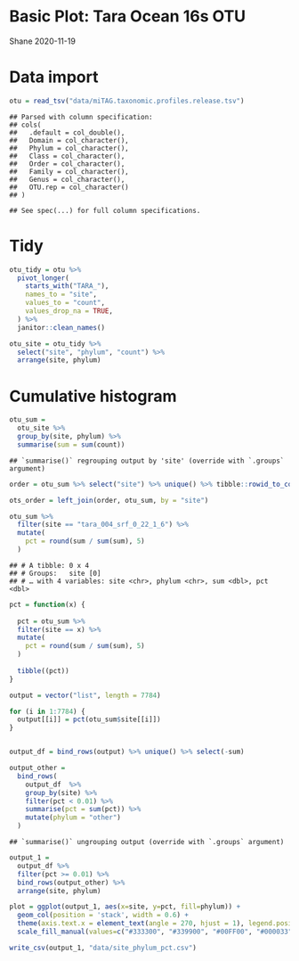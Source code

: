 Basic Plot: Tara Ocean 16s OTU
================
Shane
2020-11-19

# Data import

``` r
otu = read_tsv("data/miTAG.taxonomic.profiles.release.tsv")
```

    ## Parsed with column specification:
    ## cols(
    ##   .default = col_double(),
    ##   Domain = col_character(),
    ##   Phylum = col_character(),
    ##   Class = col_character(),
    ##   Order = col_character(),
    ##   Family = col_character(),
    ##   Genus = col_character(),
    ##   OTU.rep = col_character()
    ## )

    ## See spec(...) for full column specifications.

# Tidy

``` r
otu_tidy = otu %>% 
  pivot_longer(
    starts_with("TARA_"),
    names_to = "site",
    values_to = "count",
    values_drop_na = TRUE,
  ) %>% 
  janitor::clean_names()
```

``` r
otu_site = otu_tidy %>% 
  select("site", "phylum", "count") %>% 
  arrange(site, phylum)
```

# Cumulative histogram

``` r
otu_sum = 
  otu_site %>%
  group_by(site, phylum) %>%
  summarise(sum = sum(count)) 
```

    ## `summarise()` regrouping output by 'site' (override with `.groups` argument)

``` r
order = otu_sum %>% select("site") %>% unique() %>% tibble::rowid_to_column("order") %>% as_tibble()

ots_order = left_join(order, otu_sum, by = "site")
```

``` r
otu_sum %>% 
  filter(site == "tara_004_srf_0_22_1_6") %>% 
  mutate(
    pct = round(sum / sum(sum), 5)
  )
```

    ## # A tibble: 0 x 4
    ## # Groups:   site [0]
    ## # … with 4 variables: site <chr>, phylum <chr>, sum <dbl>, pct <dbl>

``` r
pct = function(x) {
  
  pct = otu_sum %>% 
  filter(site == x) %>% 
  mutate(
    pct = round(sum / sum(sum), 5)
  )
  
  tibble((pct))
}
```

``` r
output = vector("list", length = 7784)

for (i in 1:7784) {
  output[[i]] = pct(otu_sum$site[[i]])
}


output_df = bind_rows(output) %>% unique() %>% select(-sum)
```

``` r
output_other = 
  bind_rows(
    output_df  %>%  
    group_by(site) %>% 
    filter(pct < 0.01) %>% 
    summarise(pct = sum(pct)) %>%
    mutate(phylum = "other")
  )
```

    ## `summarise()` ungrouping output (override with `.groups` argument)

``` r
output_1 = 
  output_df %>% 
  filter(pct >= 0.01) %>% 
  bind_rows(output_other) %>% 
  arrange(site, phylum)
```

``` r
plot = ggplot(output_1, aes(x=site, y=pct, fill=phylum)) + 
  geom_col(position = 'stack', width = 0.6) +
  theme(axis.text.x = element_text(angle = 270, hjust = 1), legend.position = "right") +
  scale_fill_manual(values=c("#333300", "#339900", "#00FF00", "#000033", "#660099", "#990099", "#660000", "#FF3366", "#FF9900", "#996600", "#3399FF", "#006699", "#0000CC"))
```

``` r
write_csv(output_1, "data/site_phylum_pct.csv")
```
